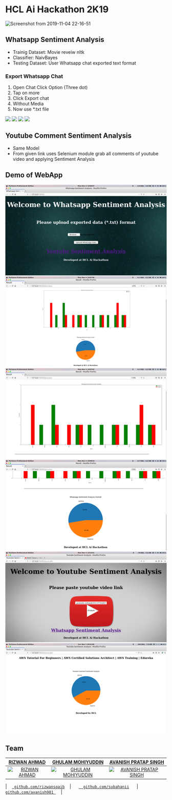 # HCL Ai Hackathon 2K19
![Screenshot from 2019-11-04 22-16-51](https://user-images.githubusercontent.com/29729380/68140007-1f0eac80-ff51-11e9-9916-1be6a3c40892.png)

## Whatsapp Sentiment Analysis
* Trainig Dataset: Movie reveiw nltk 
* Classifier: NaivBayes
* Testing Dataset: User Whatsapp chat exported text format
### Export Whatsapp Chat
1. Open Chat Click Option (Three dot)
2. Tap on more
3. Click Export chat
4. Without Media 
5. Now use *.txt file 

<p float="left">
  <img src="https://user-images.githubusercontent.com/29729380/68144767-559cf500-ff5a-11e9-9c2e-f4ff75f01e07.jpeg" width="210" />
  <img src="https://user-images.githubusercontent.com/29729380/68144770-56358b80-ff5a-11e9-80ca-94fe4a6e1386.jpeg" width="210" /> 
  <img src="https://user-images.githubusercontent.com/29729380/68144772-56358b80-ff5a-11e9-8eed-a2d9dfc5ca71.jpeg" width="210" />
   <img src="https://user-images.githubusercontent.com/29729380/68144773-56ce2200-ff5a-11e9-9079-fe9f426df3c5.jpeg" width="210" />
</p>


## Youtube Comment Sentiment Analysis

 * Same Model
 * From given link uses Selenium module grab all comments of youtube video and applying Sentiment Analysis
 
## Demo of WebApp

![1](photo/1.png)
![2](photo/2.png)
![3](photo/3.png)
![4](photo/4.png)
![5](photo/5.png)
![6](photo/6.png)


 
 
## Team


|     <a href="https://github.com/rizwansoaib" target="_blank">**RIZWAN AHMAD**      </a> | <a href="https://github.com/subahanii" target="_blank">**GHULAM MOHIYUDDIN**      </a> |<a href="https://github.com/avanish981" target="_blank">**AVANISH PRATAP SINGH**</a> |
|     :---:    |   :---:   |   :---:   | 
| [![RIZWAN AHMAD](https://avatars1.githubusercontent.com/u/29729380?s=200&v=4)](https://github.com/rizwansoaib)    | [![GHULAM MOHIYUDDIN](https://avatars1.githubusercontent.com/u/23014491?s=200&v=4)](https://github.com/subahanii) | [![AVANISH PRATAP SINGH](https://avatars1.githubusercontent.com/u/41297065?s=200&v=4)](https://github.com/avanish981) | 

| &nbsp;&nbsp; <a href="https://github.com/rizwansoaib" target="_blank">`  github.com/rizwansoaib `</a>  &nbsp;&nbsp; | &nbsp;&nbsp;&nbsp;&nbsp; <a href="https://github.com/subahanii" target="_blank">`   github.com/subahanii `</a>   &nbsp;&nbsp;&nbsp;&nbsp; |&nbsp;&nbsp;   <a href="https://github.com/avanish981" target="_blank">` github.com/avanish981  `</a> &nbsp;&nbsp;&nbsp;|
